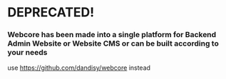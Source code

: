 # DEPRECATED!

### Webcore has been made into a single platform for Backend Admin Website or Website CMS or can be built according to your needs

use https://github.com/dandisy/webcore instead
